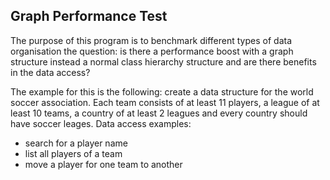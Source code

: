 ## Graph Performance Test

The purpose of this program is to benchmark different types of data organisation the question: is there a performance boost with a graph structure instead a normal class hierarchy structure and are there benefits in the data access?

The example for this is the following: create a data structure for the world soccer association. Each team consists of at least 11 players, a league of at least 10 teams, a country of at least 2 leagues and every country should have soccer leages.
Data access examples: 
   * search for a player name
   * list all players of a team
   * move a player for one team to another

